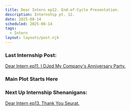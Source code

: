 ```yaml
---
title: Dear Intern ep12. End-of-Cycle Presentation.
description: Internship pt. 12.
date: 2025-08-14
scheduled: 2025-08-14
tags:
  - Intern
layout: layouts/post.njk
---
```


<h3>Last Internship Post:</h3>
<a href="{{ '/posts/dearinternep11/' | url }}">Dear Intern ep11. I DJed My Company's Anniversary Party.</a>

<h3>Main Plot Starts Here</h3>



<h3>Next Up Internship Shenanigans:</h3>
<a href="{{ '/posts/dearinternep13/' | url }}">Dear Intern ep13. Thank You Seurat.</a>

